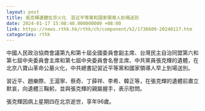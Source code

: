 ```yaml
---
layout: post
title: 張克輝遺體在京火化　習近平等黨和國家領導人到場送別
date: 2024-01-17 15:08:40.000000000 +08:00
link: https://news.rthk.hk/rthk/ch/component/k2/1736609-20240117.htm
categories: rthk
---
```


中國人民政治協商會議第九和第十屆全國委員會副主席、台灣民主自治同盟第六和第七屆中央委員會主席和第七屆中央委員會名譽主席、中共黨員張克輝的遺體，在北京八寶山革命公墓火化，中共總書記習近平等黨和國家領導人早上到場送別。

習近平、趙樂際、王滬寧、蔡奇、丁薛祥、李希、韓正等，在張克輝的遺體前肅立默哀，向遺體三鞠躬，並與張克輝的親屬握手，表示慰問。

張克輝因病上星期四在北京逝世，享年96歲。
